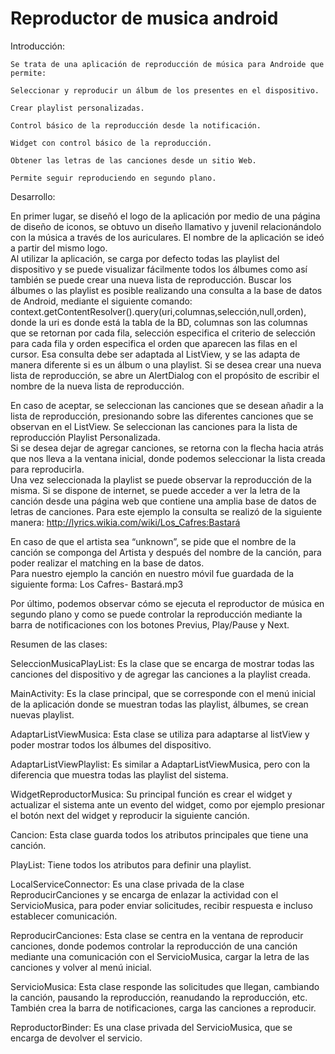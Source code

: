 # Reproductor de musica android


Introducción: 


	Se trata de una aplicación de reproducción de música para Androide que permite: 

	Seleccionar y reproducir un álbum de los presentes en el dispositivo. 

	Crear playlist personalizadas. 

	Control básico de la reproducción desde la notificación. 

	Widget con control básico de la reproducción. 

	Obtener las letras de las canciones desde un sitio Web. 

	Permite seguir reproduciendo en segundo plano. 


Desarrollo: 


En primer lugar, se diseñó el logo de la aplicación por medio de una página de diseño de iconos, se 
obtuvo un diseño llamativo y juvenil relacionándolo con la música a través de los auriculares. El 
nombre de la aplicación se ideó a partir del mismo logo.  
Al utilizar la aplicación, se carga por defecto todas las playlist del dispositivo  y se puede visualizar 
fácilmente todos los álbumes como así también se puede crear una nueva lista de reproducción. 
Buscar los álbumes o las playlist es posible realizando una consulta a la base de datos de Android, 
mediante el siguiente comando: 
context.getContentResolver().query(uri,columnas,selección,null,orden), donde la uri es donde está 
la tabla de la BD, columnas son las columnas que se retornan por cada fila, selección especifica el 
criterio de selección para cada fila y orden especifica el orden que aparecen las filas en el cursor. 
 Esa consulta debe ser adaptada al ListView, y se las adapta de manera diferente si es un álbum o 
una playlist. 
Si se desea crear una nueva lista de reproducción, se abre un AlertDialog con el propósito de escribir 
el nombre de la nueva lista de reproducción. 

En caso de aceptar, se seleccionan las canciones que se desean añadir a la lista de reproducción, 
presionando sobre las diferentes canciones que se observan en el ListView.
Se seleccionan las canciones para la lista de reproducción Playlist Personalizada.  
Si se desea dejar de agregar canciones, se retorna  con la flecha hacia atrás que nos lleva a la ventana 
inicial, donde podemos seleccionar la lista creada para reproducirla.  
Una vez seleccionada la playlist se puede observar la reproducción de la misma.
Si se dispone de internet, se puede acceder a ver la letra de la canción desde una página web que 
contiene una amplia base de datos de letras de canciones. 
Para este ejemplo la consulta se realizó de la siguiente manera: 
http://lyrics.wikia.com/wiki/Los_Cafres:Bastará 

En caso de que el artista sea “unknown”, se pide que el nombre de la canción se componga del 
Artista y después del nombre de la canción, para poder realizar el matching en la base de datos.  
Para nuestro ejemplo la canción en nuestro móvil fue guardada de la siguiente forma: Los Cafres-
Bastará.mp3 

Por último,  podemos observar cómo se ejecuta el reproductor de música en segundo plano y como 
se puede controlar la reproducción mediante la barra de notificaciones con los botones Previus, 
Play/Pause y Next.  

Resumen de las clases: 

SeleccionMusicaPlayList: Es la clase que se encarga de mostrar todas las canciones del dispositivo 
y de agregar las canciones a la playlist creada. 

MainActivity: Es la clase principal, que se corresponde con el menú inicial de la aplicación donde se 
muestran todas las playlist, álbumes, se crean nuevas playlist. 

AdaptarListViewMusica: Esta clase se utiliza para adaptarse al listView y poder mostrar todos los 
álbumes del dispositivo. 

AdaptarListViewPlaylist: Es similar a AdaptarListViewMusica, pero con la diferencia que muestra 
todas las playlist del sistema. 

WidgetReproductorMusica: Su principal función es crear el widget y actualizar el sistema ante un 
evento del widget, como por ejemplo presionar el botón next del widget y reproducir la siguiente 
canción. 

Cancion: Esta clase guarda todos los atributos principales que tiene una canción. 

PlayList: Tiene todos los atributos para definir una playlist. 

LocalServiceConnector: Es una clase privada de la clase ReproducirCanciones y se encarga de 
enlazar la actividad con el ServicioMusica, para poder enviar solicitudes, recibir respuesta e incluso 
establecer comunicación.  

ReproducirCanciones: Esta clase se centra en la ventana de reproducir canciones, donde podemos 
controlar la reproducción de una canción mediante una comunicación con el ServicioMusica, cargar 
la letra de las canciones y volver al menú inicial. 

ServicioMusica: Esta clase responde las solicitudes que llegan, cambiando la canción, pausando la 
reproducción, reanudando la reproducción, etc. También crea la barra de notificaciones, carga las 
canciones a reproducir. 

ReproductorBinder: Es una clase privada del ServicioMusica, que se encarga de devolver el servicio. 